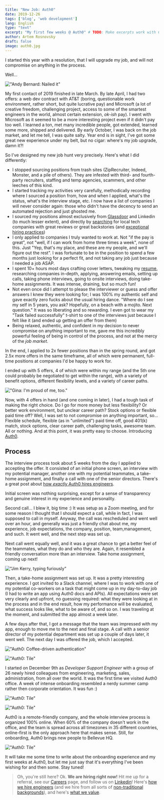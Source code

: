 ```yaml
---
title: "New Job: Auth0"
date: 2019-12-26
tags: ['blog', 'web development']
lang: English
type: "text"
excerpt: "My first few weeks @ Auth0" # TODO: Make excerpts work with Casper
author: Artem Rosnovsky
draft: false
image: auth0.jpg
---
```


I started this year with a resolution, that I will upgrade my job, and will not compromise on anything in the process.

Well...

!["Andy Bernard: Nailed it"](nailed-it.gif)

My first contact of 2019 finished in late March. By late April, I had two offers: a web dev contract with AT&T (boring, questionable work environment, rather short, but quite lucrative pay) and Microsoft (a lot of creative freedom, challenging project, access to some of the smartest engineers in the world, almost certain extension, _ok-ish_ pay). I went with Microsoft as it seemed to be a more interesting project even if it didn't pay too well. I learned a ton, met many incredible people, got extended, learned some more, shipped and delivered. By early October, I was back on the job market, and let me tell, I was quite salty. Year end is in sight, I've got some great new experience under my belt, but no cigar: where's my job upgrade, damn it?!

So I've designed my new job hunt very precisely. Here's what I did differently:

- I stopped sourcing positions from trash sites (ZipRecruiter, Indeed, Monster, and a pile of others). They are infested with third- and fourth-party recruiters, staffing and temp agencies, scammers, and other leeches of this kind.
- I started tracking my activities very carefully, methodically recording where I sourced a position from, how and when I applied, what's the status, what's the interview stage, etc. I now have a list of companies I will never consider again: those who didn't have the decency to send an automated rejection and just ghosted me.
- I sourced my positions almost exclusively from [Glassdoor](https://glassdoor.com) and Linkedin (to much lesser extent), and directly by [searching](https://duckduckgo.com/) for local tech companies with great reviews or great backstories (and [exceptional hiring practices](https://github.com/poteto/hiring-without-whiteboards))
- I only applied to companies I truly wanted to work at. Not "if the pay is great", not "well, if I can work from home three times a week", none of this. Just "Yep, that's my place, and these are my people, and we'll figure out the rest". I was fortunate to be in the position to spend a few months just looking for a perfect fit, and not taking any job just because I needed a job ASAP.
- I spent 10+ hours most days crafting cover letters, tweaking my [resume](/resume), researching companies in-depth, applying, answering emails, setting up calls, taking phone interviews, going to onsite interviews, doing take-home assignments. It was intense, draining, but so much fun!
- Not even once did I attempt to please the interviewer or guess and offer answers I knew they were looking for; I was 100% my authentic self and gave exactly zero fucks about the usual hiring dance. "Where do I see my self in 5 years, you ask? Hopefully, on a beach with a mojito. Next question." It was so liberating and so rewarding. I even got to wear my "Task failed successfully" t-shirt to one of the interviews just because I felt like it (and ended up getting an offer from them)
- Being relaxed, authentic, and confident in my decision to never compromise on anything important to me, gave me this incredibly powerful feeling of being in control of the process, and not at the mercy of the *job market*.

In the end, I applied to 2x fewer positions than in the spring round, and got 2.5x more offers in the same timeframe, all of which were permanent, full-time positions at companies I'd be happy to work for.

I ended up with 5 offers, 4 of which were within my range (and the 5th one could probably be negotiated to get within the range), with a variety of benefit options, different flexibility levels, and a variety of career paths.

!["Gina: I'm proud of me, too."](gina.gif)

Now, with 4 offers in hand (and one coming in later), I had a tough task of making the right choice. Do I go for more money but less flexibility? Or better work environment, but unclear career path? Stock options or flexible paid time off? Well, I was set to not compromise on anything important, so... Flexible schedule, flexible (as in "unlimited") paid time off, good 401(k) match, stock options, clear career path, challenging tasks, awesome team. All or nothing. And at this point, it was pretty easy to choose. Introducing [Auth0](https://auth0.com).

## Process

The interview process took about 5 weeks from the day I applied to accepting the offer. It consisted of an initial phone screen, an interview with my potential manager, another one with my potential teammates, a take-home assignment, and finally a call with one of the senior directors. There's a great post about [how *exactly* Auth0 hires engineers](https://auth0.com/blog/how-we-hire-engineers/).

Initial screen was nothing surprising, except for a sense of transparency and genuine interest in my experience and personality.

Second call... I blew it, big time :) It was setup as a Zoom meeting, and for some reason I thought that I should expect a call, while in fact, I was supposed to call in myself. Anyway, the call was rescheduled and went well over an hour, and generally was just a friendly chat about me, my experience, job expectations, the company, position, team,management, and such. It went well, and the next step was set up.

Next call went equally well, and it was a great chance to get a better feel of the teammates, what they do and who they are. Again, it resembled a friendly conversation more than an interview. Take home assignment, coming up next!

!["Jim Kerry, typing furiously"](typing.gif)

Then, a take-home assignment was set up. It was a pretty interesting experience. I got invited to a Slack channel, where I was to work with one of my potential co-workers on a task that might come up in my day-to-day job (I had to write an app using Auth0 docs and APIs). All expectations were set very clearly and upfront, no guessing required: what they were looking at in the process and in the end result, how my performance will be evaluated, what success looks like, what to be aware of, and so on. I was traveling at the moment, and submitted the app almost a week later.

A few days after that, I got a message that the team was impressed with my app, enough to move me to the next and final stage. A call with a senior director of my potential department was set up a couple of days later, it went well. The next day I was offered the job, which I accepted.

!["Auth0: Coffee-driven authentication"](coffee.jpg)

!["Auth0: Tile"](tile.jpg)

I started on December 9th as *Developer Support Engineer* with a group of 26 newly hired colleagues from engineering, marketing, sales, administration, from all over the world. It was the first time we visited Auth0 office. A week of intense onboarding resembled a nerdy summer camp rather then corporate orientation. It was fun :)

!["Auth0: Tile"](class.jpg)

!["Auth0: Tile"](community.jpg)

Auth0 is a remote-friendly company, and the whole interview process is organized 100% online. When 60% of the company doesn't work in the office, and the team is spread across all timezones in 35 different countries, online-first is the only approach here that makes sense. Still, for onboarding, Auth0 brings new people to Bellevue HQ.

!["Auth0: Tile"](lunch.jpg)

It will take me some time to write about the onboarding experience and my first weeks at Auth0, but let me just say that it's everything I've been wishing for and then some. Stay tuned!

> Oh, you're still here? Ok. **We are hiring right now!** Hit me up for a referral, see our [Careers](https://auth0.com/careers/) page, and follow us on [Linkedin](https://www.linkedin.com/company/auth0/)! Here's [how we hire engineers](https://auth0.com/blog/how-we-hire-engineers/) (and we hire from all sorts of [non-traditional backgrounds](https://auth0.com/blog/non-traditional-backgrounds-at-auth0/)), and here's [what we value](https://auth0.com/careers/culture).
